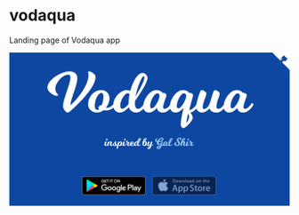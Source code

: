 # vodaqua
Landing page of Vodaqua app

![Image of landing page](https://raw.githubusercontent.com/tcvieira/vodaqua/master/img/landing.png)
